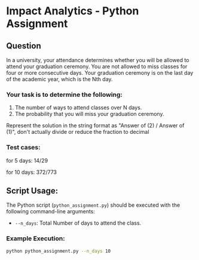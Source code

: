 # Impact Analytics - Python Assignment

## Question

In a university, your attendance determines whether you will be
allowed to attend your graduation ceremony.
You are not allowed to miss classes for four or more consecutive days.
Your graduation ceremony is on the last day of the academic year,
which is the Nth day.

 
### Your task is to determine the following:

1. The number of ways to attend classes over N days.
2. The probability that you will miss your graduation ceremony.

Represent the solution in the string format as "Answer of (2) / Answer
of (1)", don't actually divide or reduce the fraction to decimal

### Test cases:

for 5 days: 14/29

for 10 days: 372/773

## Script Usage:

The Python script (`python_assignment.py`) should be executed with the following command-line arguments:

- `--n_days`: Total Number of days to attend the class.

### Example Execution:

```bash
python python_assignment.py --n_days 10
```